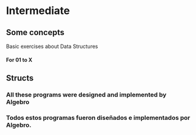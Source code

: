 # Intermediate

## Some concepts

Basic exercises about Data Structures

#### For 01 to X

## Structs




### All these programs were designed and implemented by Algebro
### Todos estos programas fueron diseñados e implementados por Algebro.
